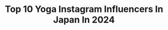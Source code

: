 ---
title: Top 10 Yoga Instagram Influencers In Japan In 2024
description: >-
  Find top yoga Instagram influencers in Japan in 2024. Most popular hashtags: #pr #yoga #yogainstructor #yogapractice.
platform: Instagram
hits: 104
text_top: See the top-rated Instagram influencers on inBeat.
text_bottom: inBeat has 104 Instagram influencers like this in Japan for you to connect with.
profiles:
  - username: "tsukiyoga"
    fullname: >-
      tsuki ☾ yoga lifestylist
    bio: >-
      yoga(RYT500)| fitness | self-care video creator・fit model 🧘‍♂️くびれるヨガトレ 🕊あしたが変わるセルフケア @tsukiyoga TikTok 320k @tarzanweb 監修トレーナー @mandukayoga ambassador
    location: "Japan"
    followers: 216531
    engagement: 636
    commentsToLikes: 0.010242
    id: ck5ckqwbvxfhp0i11rzj6fukf
    verified: false
    hashtags: "#sustainableliving, #selfmassage, #yogateacher, #healthylifestyle"
  - username: "samanthaausa"
    fullname: >-
      Sammy Schultz (Achterberg)
    bio: >-
      Olympian • Modern Pentathlon - Personal Trainer, Pilates & Yoga Instructor - Army National Guard - Colorado girl🏔 • Stay Humble•Work Hard•Be Kind•
    location: "Japan"
    followers: 14359
    engagement: 249
    commentsToLikes: 0.051332
    id: ck6tpknxfkegs0j7124bhp46n
    verified: true
    hashtags: "#coloradosprings, #5uperathlete, #colorado, #wellness"
  - username: "satomiakane"
    fullname: >-
      里見茜
    bio: >-
      🇯🇵Qualiam yoga teacher/model YOUTUBE「Akane yoga」 yoga account @akaneyoga1124 お仕事の依頼はこちらへ↓
    location: "Japan"
    followers: 177096
    engagement: 219
    commentsToLikes: 0.006336
    id: ck0tyce0tmemo0i192ojprl5s
    verified: false
    hashtags: "#maternity, #yoga, #iroka, #akaneyoga"
  - username: "harukakuriyama"
    fullname: >-
      Haruka
    bio: >-
      yoga(RYT200) surfing organic sustainable lifestyle Director of @seed_and_soil_ Yoga class ◐
    location: "Japan"
    followers: 101802
    engagement: 132
    commentsToLikes: 0.001184
    id: ck5zscg5hy8lw0i14bp677239
    verified: false
    hashtags: "#filmphotography, #kodakgold200, #wabydoorganic, #doorganic"
  - username: "natalie.soderstrom"
    fullname: >-
      Natalie Söderström
    bio: >-
      📍Hong Kong Model. Yoga & Meditation teacher.
    location: "Japan"
    followers: 24658
    engagement: 105
    commentsToLikes: 0.025385
    id: ck5bx540an0x50i112kc2tt5p
    verified: false
    hashtags: "#hkbeauty, #jewellery, #nudebeautique, #hkbeautysalon"
  - username: "miawatanabe_yoga"
    fullname: >-
      Mia
    bio: >-
      ERYT500+ YACEP, Yoga&Pilates Teacher, Sports Nutrition Coach 身体の柔軟性と体幹エクササイズ 必要栄養素推奨と生涯健康体作りのコーチ 🌁Live in USA🇺🇸 お仕事ご依頼はDMにてご連絡ください Day1Stretch/Founder
    location: "Japan"
    followers: 28155
    engagement: 421
    commentsToLikes: 0.087569
    id: ck14l4qmzsuh90i19pq2tx3ir
    verified: false
    hashtags: "#agepositive, #love, #selfy, #stanford"
  - username: "arisa28lucia"
    fullname: >-
      Arisa Ⅰアリサ🇯🇵🇮🇹
    bio: >-
      》Model,YogaRYT200,PADIrescueDiver 》YouTube"arisarah channel "🌹 📲DM or EMail for collabo
    location: "Japan"
    followers: 14020
    engagement: 643
    commentsToLikes: 0.045579
    id: ckaow4b797dc10i787gcj4ovu
    verified: false
    hashtags: "#pr, #training, #travelphotography, #workout"
  - username: "blifetokyo"
    fullname: >-
      B-life
    bio: >-
      Yoga & Fitness Workout Creator. 痩せたい！健康的になりたい！すべての方の悩みを解決するエクササイズ動画を無料で配信しています。10〜15分くらいの空き時間で気軽に行えますので、是非お試しください♪
    location: "Japan"
    followers: 48334
    engagement: 471
    commentsToLikes: 0.019041
    id: ckapb665gypre0i78i1v3kh7d
    verified: false
    hashtags: "#blifeconnect"
  - username: "momoko_fit"
    fullname: >-
      𝕄𝕆𝕄𝕆𝕂𝕆
    bio: >-
      自然なものをシンプルに🌿ノーファンデ生活 セルフリトリート®︎インストラクター﻿ 2020Mrs Earth Japan神奈川 Finalist / 📍大阪 travel✈︎16カ国 / workout / yoga﻿ インフルエンサー育成してます @gis_japan
    location: "Japan"
    followers: 7398
    engagement: 465
    commentsToLikes: 0.080240
    id: ck1375m1h9wln0i19lw7fj3pv
    verified: false
    hashtags: "#bonvoy, #heartofasia, #physical, #hafh"
  - username: "11misato10"
    fullname: >-
      MISATO
    bio: >-
      ○Twitter @_M1110_ /Radio DJ (TOKYO FM/FM福岡) /yoga Instructor /酵素風呂サロンWABISABI代表 @wabisabikouso / ◯follow me
    location: "Japan"
    followers: 10066
    engagement: 772
    commentsToLikes: 0.029593
    id: ck5c7rkjo829m0i1149qnc4g3
    verified: false
    hashtags: "#pr, #mightychristmas, #yogagirl, #cbd"
---